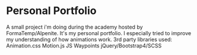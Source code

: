 # Personal Portfolio
A small project i'm doing during the academy hosted by FormaTemp/Alpenite. It's my personal portfolio.
I especially tried to improve my understanding of how animations work.
3rd party libraries used: 
Animation.css
Motion.js
JS Waypoints
jQuery/Bootstrap4/SCSS

